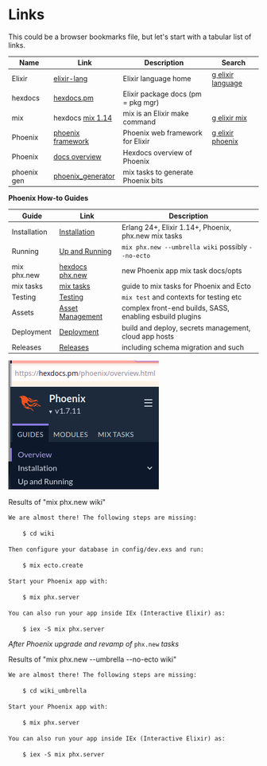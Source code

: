 # Links

This could be a browser bookmarks file, but let's start with
a tabular list of links.

| Name | Link | Description | Search |
|------|------|-------------|--------|
| Elixir | [elixir-lang](https://elixir-lang.org/) | Elixir language home | [g elixir language](https://www.google.com/search?q=elixir+language)
| hexdocs | [hexdocs.pm](https://hexdocs.pm) | Elixir package docs (pm = pkg mgr)| |
| mix | hexdocs [mix 1.14](https://hexdocs.pm/mix/1.14/Mix.html) | mix is an Elixir make command | [g elixir mix](https://www.google.com/search?q=elixir+mix) |
| Phoenix | [phoenix framework](https://www.phoenixframework.org/) | Phoenix web framework for Elixir | [g elixir phoenix](https://www.google.com/search?q=elixir+phoenix) |
| Phoenix | [docs overview](https://hexdocs.pm/phoenix/overview.html) | Hexdocs overview of Phoenix |  |
| phoenix gen | [phoenix_generator](https://hexdocs.pm/phoenix_generator/overview.html) | mix tasks to generate Phoenix bits | |


**Phoenix How-to Guides**

| Guide        | Link | Description |
|--------------|------|-------------|
| Installation | [Installation](https://hexdocs.pm/phoenix/installation.html) | Erlang 24+, Elixir 1.14+, Phoenix, phx.new mix tasks |
| Running      | [Up and Running](https://hexdocs.pm/phoenix/up_and_running.html) | `mix phx.new --umbrella wiki` possibly `--no-ecto` |
| mix phx.new  | [hexdocs phx.new](https://hexdocs.pm/phoenix/Mix.Tasks.Phx.New.html) | new Phoenix app mix task docs/opts |
| mix tasks    | [mix tasks](https://hexdocs.pm/phoenix/mix_tasks.html) | guide to mix tasks for Phoenix and Ecto |
| Testing      | [Testing](https://hexdocs.pm/phoenix/testing.html) | `mix test` and contexts for testing etc |
| Assets       | [Asset Management](https://hexdocs.pm/phoenix/asset_management.html) | complex front-end builds, SASS, enabling esbuild plugins |
| Deployment   | [Deployment](https://hexdocs.pm/phoenix/deployment.html) | build and deploy, secrets management, cloud app hosts |
| Releases     | [Releases]( ) | including schema migration and such |

![phoenix-hexdocs-1.7.11-install.png](./phoenix-hexdocs-1.7.11-install.png) 


Results of "mix phx.new wiki"
```
We are almost there! The following steps are missing:

    $ cd wiki

Then configure your database in config/dev.exs and run:

    $ mix ecto.create

Start your Phoenix app with:

    $ mix phx.server

You can also run your app inside IEx (Interactive Elixir) as:

    $ iex -S mix phx.server
```

_After Phoenix upgrade and revamp of_ `phx.new` _tasks_

Results of "mix phx.new --umbrella --no-ecto wiki"

```
We are almost there! The following steps are missing:

    $ cd wiki_umbrella

Start your Phoenix app with:

    $ mix phx.server

You can also run your app inside IEx (Interactive Elixir) as:

    $ iex -S mix phx.server
```

